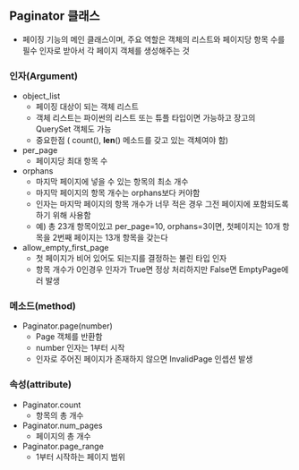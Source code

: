 ## Paginator 클래스

+ 페이징 기능의 메인 클래스이며, 주요 역할은 객체의 리스트와 페이지당 항목 수를 필수 인자로 받아서
각 페이지 객체를 생성해주는 것

### 인자(Argument)
+ object_list
    + 페이징 대상이 되는 객체 리스트
    + 객체 리스트는 파이썬의 리스트 또는 튜플 타입이면 가능하고 장고의 QuerySet 객체도 가능
    + 중요한점 ( count(), __len__() 메소드를 갖고 있는 객체여야 함)
+ per_page
    + 페이지당 최대 항목 수
+ orphans
    + 마지막 페이지에 넣을 수 있는 항목의 최소 개수
    + 마지막 페이지의 항목 개수는 orphans보다 커야함
    + 인자는 마지막 페이지의 항목 개수가 너무 적은 경우 그전 페이지에 포함되도록 하기 위해 사용함
    + 예) 총 23개 항목이있고 per_page=10, orphans=3이면, 첫페이지는 10개 항목을
    2번째 페이지는 13개 항목을 갖는다
+ allow_empty_first_page
    + 첫 페이지가 비어 있어도 되는지를 결정하는 불린 타입 인자
    + 항목 개수가 0인경우 인자가 True면 정상 처리하지만 False면 EmptyPage에러 발생

### 메소드(method)
+ Paginator.page(number)
    + Page 객체를 반환함
    + number 인자는 1부터 시작
    + 인자로 주어진 페이지가 존재하지 않으면 InvalidPage 인셉션 발생


### 속성(attribute)
+ Paginator.count
    + 항목의 총 개수
+ Paginator.num_pages
    + 페이지의 총 개수
+ Paginator.page_range
    + 1부터 시작하는 페이지 범위               